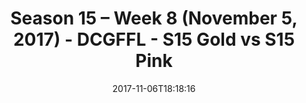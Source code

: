 ---
title: Season 15 – Week 8 (November 5, 2017) - DCGFFL - S15 Gold vs S15 Pink
teams-score:
- team: _teams/s15-gold.md
  score: 20
- team: _teams/s15-pink.md
  score: 25
mvp: John Boyd, John Clemons
game-ball: Larry Womack, Bradley W
sportsperson: Steven Hiebing, Bradley W
season: 15
week: 8
date: '2017-11-06T18:18:16'
pageid: season-15-week-8-november-5-2017-5683-vs-5689
---